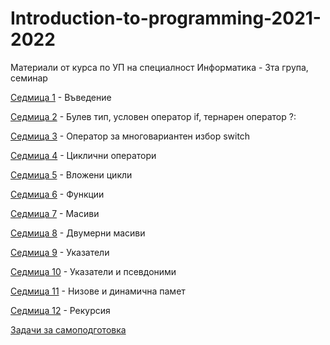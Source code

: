 # Introduction-to-programming-2021-2022

Материали от курса по УП на специалност Информатика - 3та група, семинар

[Седмица 1](https://github.com/AleksandrinaKovachka/Introduction-to-programming-2021-2022/tree/main/Week01) - Въведение

[Седмица 2](https://github.com/AleksandrinaKovachka/Introduction-to-programming-2021-2022/tree/main/Week02) - Булев тип, условен оператор if, тернарен оператор ?:

[Седмица 3](https://github.com/AleksandrinaKovachka/Introduction-to-programming-2021-2022/tree/main/Week03) - Оператор за многовариантен избор switch

[Седмица 4](https://github.com/AleksandrinaKovachka/Introduction-to-programming-2021-2022/tree/main/Week04) - Циклични оператори

[Седмица 5](https://github.com/AleksandrinaKovachka/Introduction-to-programming-2021-2022/tree/main/Week05) - Вложени цикли

[Седмица 6](https://github.com/AleksandrinaKovachka/Introduction-to-programming-2021-2022/tree/main/Week06) - Функции

[Седмица 7](https://github.com/AleksandrinaKovachka/Introduction-to-programming-2021-2022/tree/main/Week07) - Масиви

[Седмица 8](https://github.com/AleksandrinaKovachka/Introduction-to-programming-2021-2022/tree/main/Week08) - Двумерни масиви

[Седмица 9](https://github.com/AleksandrinaKovachka/Introduction-to-programming-2021-2022/tree/main/Week09) - Указатели

[Седмица 10](https://github.com/AleksandrinaKovachka/Introduction-to-programming-2021-2022/tree/main/Week10) - Указатели и псевдоними

[Седмица 11](https://github.com/AleksandrinaKovachka/Introduction-to-programming-2021-2022/tree/main/Week11) - Низове и динамична памет

[Седмица 12](https://github.com/AleksandrinaKovachka/Introduction-to-programming-2021-2022/tree/main/Week12) - Рекурсия

[Задачи за самоподготовка](https://github.com/AleksandrinaKovachka/Introduction-to-programming-2021-2022/tree/main/Exercises)

